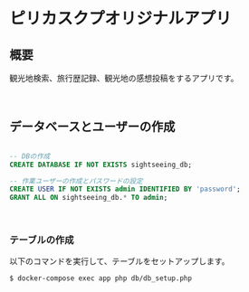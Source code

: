 # ピリカスクプオリジナルアプリ

## 概要

観光地検索、旅行歴記録、観光地の感想投稿をするアプリです。

<br>

## データベースとユーザーの作成

```sql

-- DBの作成
CREATE DATABASE IF NOT EXISTS sightseeing_db;

-- 作業ユーザーの作成とパスワードの設定
CREATE USER IF NOT EXISTS admin IDENTIFIED BY 'password';
GRANT ALL ON sightseeing_db.* TO admin;
```

<br>

### テーブルの作成

以下のコマンドを実行して、テーブルをセットアップします。

```bash
$ docker-compose exec app php db/db_setup.php
```
